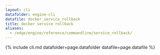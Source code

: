 ```yaml
---
layout: cli
datafolder: engine-cli
datafile: docker_service_rollback
title: docker service rollback
aliases:
  - /edge/engine/reference/commandline/service_rollback/
---
```

<!--
This page is automatically generated from Docker's source code. If you want to
suggest a change to the text that appears here, open a ticket or pull request
in the source repository on GitHub:

https://github.com/docker/cli
-->

{% include cli.md datafolder=page.datafolder datafile=page.datafile %}
